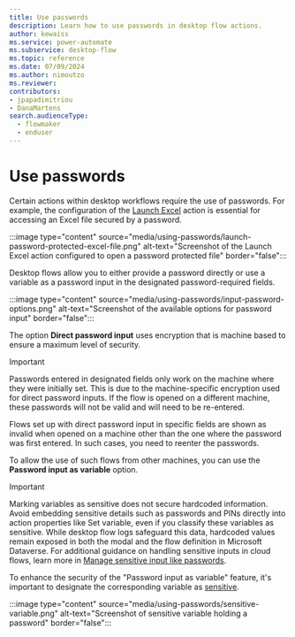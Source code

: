 ```yaml
---
title: Use passwords
description: Learn how to use passwords in desktop flow actions.
author: kewaiss
ms.service: power-automate
ms.subservice: desktop-flow
ms.topic: reference
ms.date: 07/09/2024
ms.author: nimoutzo
ms.reviewer: 
contributors:
- jpapadimitriou
- DanaMartens
search.audienceType: 
  - flowmaker
  - enduser
---
```


# Use passwords

Certain actions within desktop workflows require the use of passwords. For example, the configuration of the [Launch Excel](../actions-reference/excel.md#launchexcel) action is essential for accessing an Excel file secured by a password.

:::image type="content" source="media/using-passwords/launch-password-protected-excel-file.png" alt-text="Screenshot of the Launch Excel action configured to open a password protected file" border="false":::

Desktop flows allow you to either provide a password directly or use a variable as a password input in the designated password-required fields.

:::image type="content" source="media/using-passwords/input-password-options.png" alt-text="Screenshot of the available options for password input" border="false":::

The option **Direct password input** uses encryption that is machine based to ensure a maximum level of security.

> [!IMPORTANT]
> Passwords entered in designated fields only work on the machine where they were initially set. This is due to the machine-specific encryption used for direct password inputs. If the flow is opened on a different machine, these passwords will not be valid and will need to be re-entered.

Flows set up with direct password input in specific fields are shown as invalid when opened on a machine other than the one where the password was first entered. In such cases, you need to reenter the passwords.

To allow the use of such flows from other machines, you can use the **Password input as variable** option.

> [!IMPORTANT]
> Marking variables as sensitive does not secure hardcoded information. Avoid embedding sensitive details such as passwords and PINs directly into action properties like Set variable, even if you classify these variables as sensitive. While desktop flow logs safeguard this data, hardcoded values remain exposed in both the modal and the flow definition in Microsoft Dataverse. For additional guidance on handling sensitive inputs in cloud flows, learn more in [Manage sensitive input like passwords](../../how-tos-use-sensitive-input.md).

To enhance the security of the "Password input as variable" feature, it's important to designate the corresponding variable as [sensitive](../manage-variables.md#sensitive-variables).

:::image type="content" source="media/using-passwords/sensitive-variable.png" alt-text="Screenshot of sensitive variable holding a password" border="false":::
